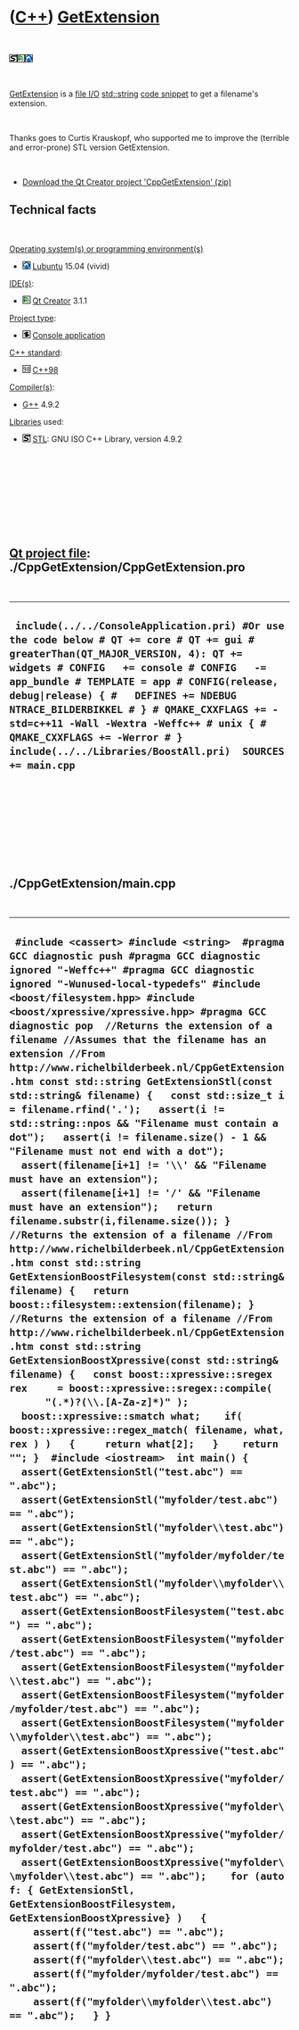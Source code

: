 



 

 

 

 

 

([C++](Cpp.htm)) [GetExtension](CppGetExtension.htm)
====================================================

 

![STL](PicStl.png)![Qt
Creator](PicQtCreator.png)![Lubuntu](PicLubuntu.png)

 

[GetExtension](CppGetExtension.htm) is a [file I/O](CppFileIo.htm)
[std::string](CppStdString.htm) [code snippet](CppCodeSnippets.htm) to
get a filename's extension.

 

Thanks goes to Curtis Krauskopf, who supported me to improve the
(terrible and error-prone) STL version GetExtension.

 

-   [Download the Qt Creator project
    'CppGetExtension' (zip)](CppGetExtension.zip)

Technical facts
---------------

 

[Operating system(s) or programming environment(s)](CppOs.htm)

-   ![Lubuntu](PicLubuntu.png) [Lubuntu](CppLubuntu.htm) 15.04 (vivid)

[IDE(s)](CppIde.htm):

-   ![Qt Creator](PicQtCreator.png) [Qt Creator](CppQtCreator.htm) 3.1.1

[Project type](CppQtProjectType.htm):

-   ![console](PicConsole.png) [Console
    application](CppConsoleApplication.htm)

[C++ standard](CppStandard.htm):

-   ![C++98](PicCpp98.png) [C++98](Cpp98.htm)

[Compiler(s)](CppCompiler.htm):

-   [G++](CppGpp.htm) 4.9.2

[Libraries](CppLibrary.htm) used:

-   ![STL](PicStl.png) [STL](CppStl.htm): GNU ISO C++ Library, version
    4.9.2

 

 

 

 

 

[Qt project file](CppQtProjectFile.htm): ./CppGetExtension/CppGetExtension.pro
------------------------------------------------------------------------------

 

  ----------------------------------------------------------------------------------------------------------------------------------------------------------------------------------------------------------------------------------------------------------------------------------------------------------------------------------------------------------------------------------------------------------------------------------------------------------
  ` include(../../ConsoleApplication.pri) #Or use the code below # QT += core # QT += gui # greaterThan(QT_MAJOR_VERSION, 4): QT += widgets # CONFIG   += console # CONFIG   -= app_bundle # TEMPLATE = app # CONFIG(release, debug|release) { #   DEFINES += NDEBUG NTRACE_BILDERBIKKEL # } # QMAKE_CXXFLAGS += -std=c++11 -Wall -Wextra -Weffc++ # unix { #   QMAKE_CXXFLAGS += -Werror # }  include(../../Libraries/BoostAll.pri)  SOURCES += main.cpp`
  ----------------------------------------------------------------------------------------------------------------------------------------------------------------------------------------------------------------------------------------------------------------------------------------------------------------------------------------------------------------------------------------------------------------------------------------------------------

 

 

 

 

 

./CppGetExtension/main.cpp
--------------------------

 

  -------------------------------------------------------------------------------------------------------------------------------------------------------------------------------------------------------------------------------------------------------------------------------------------------------------------------------------------------------------------------------------------------------------------------------------------------------------------------------------------------------------------------------------------------------------------------------------------------------------------------------------------------------------------------------------------------------------------------------------------------------------------------------------------------------------------------------------------------------------------------------------------------------------------------------------------------------------------------------------------------------------------------------------------------------------------------------------------------------------------------------------------------------------------------------------------------------------------------------------------------------------------------------------------------------------------------------------------------------------------------------------------------------------------------------------------------------------------------------------------------------------------------------------------------------------------------------------------------------------------------------------------------------------------------------------------------------------------------------------------------------------------------------------------------------------------------------------------------------------------------------------------------------------------------------------------------------------------------------------------------------------------------------------------------------------------------------------------------------------------------------------------------------------------------------------------------------------------------------------------------------------------------------------------------------------------------------------------------------------------------------------------------------------------------------------------------------------------------------------------------------------------------------------------------------------------------------------------------------------------------------------------------------------------------------------------------------------------------------------------------------------------------------------------------------------------------------------------------------------------------------------------------------------------------------------------------------------------------------------------------------------------
  ` #include <cassert> #include <string>  #pragma GCC diagnostic push #pragma GCC diagnostic ignored "-Weffc++" #pragma GCC diagnostic ignored "-Wunused-local-typedefs" #include <boost/filesystem.hpp> #include <boost/xpressive/xpressive.hpp> #pragma GCC diagnostic pop  //Returns the extension of a filename //Assumes that the filename has an extension //From http://www.richelbilderbeek.nl/CppGetExtension.htm const std::string GetExtensionStl(const std::string& filename) {   const std::size_t i = filename.rfind('.');   assert(i != std::string::npos && "Filename must contain a dot");   assert(i != filename.size() - 1 && "Filename must not end with a dot");   assert(filename[i+1] != '\\' && "Filename must have an extension");   assert(filename[i+1] != '/' && "Filename must have an extension");   return filename.substr(i,filename.size()); }   //Returns the extension of a filename //From http://www.richelbilderbeek.nl/CppGetExtension.htm const std::string GetExtensionBoostFilesystem(const std::string& filename) {   return boost::filesystem::extension(filename); }  //Returns the extension of a filename //From http://www.richelbilderbeek.nl/CppGetExtension.htm const std::string GetExtensionBoostXpressive(const std::string& filename) {   const boost::xpressive::sregex rex     = boost::xpressive::sregex::compile(       "(.*)?(\\.[A-Za-z]*)" );   boost::xpressive::smatch what;    if( boost::xpressive::regex_match( filename, what, rex ) )   {     return what[2];   }    return ""; }  #include <iostream>  int main() {   assert(GetExtensionStl("test.abc") == ".abc");   assert(GetExtensionStl("myfolder/test.abc") == ".abc");   assert(GetExtensionStl("myfolder\\test.abc") == ".abc");   assert(GetExtensionStl("myfolder/myfolder/test.abc") == ".abc");   assert(GetExtensionStl("myfolder\\myfolder\\test.abc") == ".abc");    assert(GetExtensionBoostFilesystem("test.abc") == ".abc");   assert(GetExtensionBoostFilesystem("myfolder/test.abc") == ".abc");   assert(GetExtensionBoostFilesystem("myfolder\\test.abc") == ".abc");   assert(GetExtensionBoostFilesystem("myfolder/myfolder/test.abc") == ".abc");   assert(GetExtensionBoostFilesystem("myfolder\\myfolder\\test.abc") == ".abc");    assert(GetExtensionBoostXpressive("test.abc") == ".abc");   assert(GetExtensionBoostXpressive("myfolder/test.abc") == ".abc");   assert(GetExtensionBoostXpressive("myfolder\\test.abc") == ".abc");   assert(GetExtensionBoostXpressive("myfolder/myfolder/test.abc") == ".abc");   assert(GetExtensionBoostXpressive("myfolder\\myfolder\\test.abc") == ".abc");    for (auto f: { GetExtensionStl, GetExtensionBoostFilesystem, GetExtensionBoostXpressive} )   {     assert(f("test.abc") == ".abc");     assert(f("myfolder/test.abc") == ".abc");     assert(f("myfolder\\test.abc") == ".abc");     assert(f("myfolder/myfolder/test.abc") == ".abc");     assert(f("myfolder\\myfolder\\test.abc") == ".abc");   } }`
  -------------------------------------------------------------------------------------------------------------------------------------------------------------------------------------------------------------------------------------------------------------------------------------------------------------------------------------------------------------------------------------------------------------------------------------------------------------------------------------------------------------------------------------------------------------------------------------------------------------------------------------------------------------------------------------------------------------------------------------------------------------------------------------------------------------------------------------------------------------------------------------------------------------------------------------------------------------------------------------------------------------------------------------------------------------------------------------------------------------------------------------------------------------------------------------------------------------------------------------------------------------------------------------------------------------------------------------------------------------------------------------------------------------------------------------------------------------------------------------------------------------------------------------------------------------------------------------------------------------------------------------------------------------------------------------------------------------------------------------------------------------------------------------------------------------------------------------------------------------------------------------------------------------------------------------------------------------------------------------------------------------------------------------------------------------------------------------------------------------------------------------------------------------------------------------------------------------------------------------------------------------------------------------------------------------------------------------------------------------------------------------------------------------------------------------------------------------------------------------------------------------------------------------------------------------------------------------------------------------------------------------------------------------------------------------------------------------------------------------------------------------------------------------------------------------------------------------------------------------------------------------------------------------------------------------------------------------------------------------------------------------------

 

 

 

 

 





 




This page has been created by the [tool](Tools.htm)
[CodeToHtml](ToolCodeToHtml.htm)
